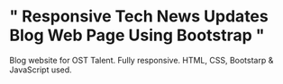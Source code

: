 # " Responsive Tech News Updates Blog Web Page Using Bootstrap "
Blog website for OST Talent. Fully responsive. HTML, CSS, Bootstarp &amp; JavaScript used. 
